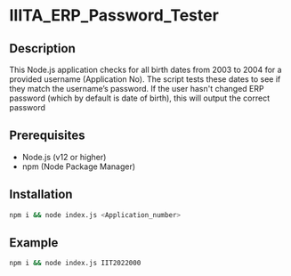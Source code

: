 # IIITA_ERP_Password_Tester

## Description

This Node.js application checks for all birth dates from 2003 to 2004 for a provided username (Application No). The script tests these dates to see if they match the username’s password.
If the user hasn't changed ERP password (which by default is date of birth), this will output the correct password

## Prerequisites

- Node.js (v12 or higher)
- npm (Node Package Manager)

## Installation
 ```sh
npm i && node index.js <Application_number>
 ```
## Example
```sh
npm i && node index.js IIT2022000
 ```

